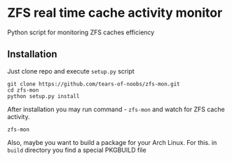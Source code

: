 ZFS real time cache activity monitor
====================================

Python script for monitoring ZFS caches efficiency


Installation
-------------

Just clone repo and execute `setup.py` script

```shell
git clone https://github.com/tears-of-noobs/zfs-mon.git
cd zfs-mon
python setup.py install
```

After installation you may run command - `zfs-mon` and watch for ZFS cache activity.

```shell
zfs-mon
```

Also, maybe you want to build a package for your Arch Linux. For this. 
in `build` directory you find a special PKGBUILD file
